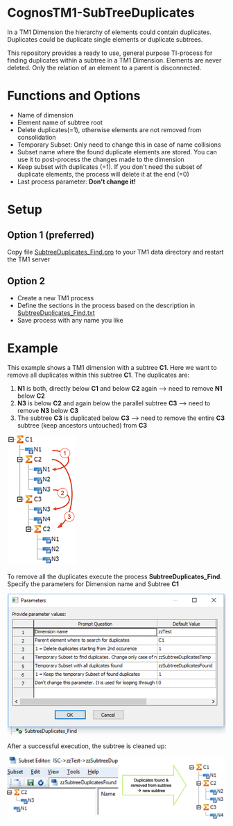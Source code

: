 # CognosTM1-SubTreeDuplicates
In a TM1 Dimension the hierarchy of elements could contain duplicates. Duplicates could be duplicate single elements or duplicate subtrees. 

This repository provides a ready to use, general purpose TI-process for finding duplicates within a subtree in a TM1 Dimension. Elements are never deleted. Only the relation of an element to a parent is disconnected.

# Functions and Options
- Name of dimension
- Element name of subtree root
- Delete duplicates(=1), otherwise elements are not removed from consolidation
- Temporary Subset: Only need to change this in case of name collisions
- Subset name where the found duplicate elements are stored. You can use it to post-process the changes made to the dimension
- Keep subset with duplicates (=1). If you don't need the subset of duplicate elements, the process will delete it at the end (=0)
- Last process parameter: **Don't change it!**

# Setup
## Option 1 (preferred)
Copy file [SubtreeDuplicates_Find.pro](https://github.com/pfauenauge/CognosTM1-SubTreeDuplicates/blob/master/SubtreeDuplicates_Find.pro) to your TM1 data directory and restart the TM1 server

## Option 2
- Create a new TM1 process
- Define the sections in the process based on the description in [SubtreeDuplicates_Find.txt](https://github.com/pfauenauge/CognosTM1-SubTreeDuplicates/blob/master/SubtreeDuplicates_Find.txt)
- Save process with any name you like

# Example
This example shows a TM1 dimension with a subtree **C1**. Here we want to remove all duplicates within this subtree **C1**. The duplicates are:
1) **N1** is both, directly below **C1** and below **C2** again --> need to remove **N1** below **C2**
2) **N3** is below **C2** and again below the parallel subtree **C3** --> need to remove **N3** below **C3**
3) The subtree **C3** is duplicated below **C3** --> need to remove the entire **C3** subtree (keep ancestors untouched) from **C3**

![TM1TIProcess](https://github.com/pfauenauge/CognosTM1-SubTreeDuplicates/blob/master/TM1-Subtree-example-with-duplicates.png)

To remove all the duplicates execute the process **SubtreeDuplicates_Find**. Specify the parameters for Dimension name and Subtree **C1**

![TM1TIProcess](https://github.com/pfauenauge/CognosTM1-SubTreeDuplicates/blob/master/TM1-Process_SubtreeDuplicates_Find.PNG)

After a successful execution, the subtree is cleaned up:

![TM1TIProcess](https://github.com/pfauenauge/CognosTM1-SubTreeDuplicates/blob/master/TM1-Subtree-duplicates-found-and-removed.png)


